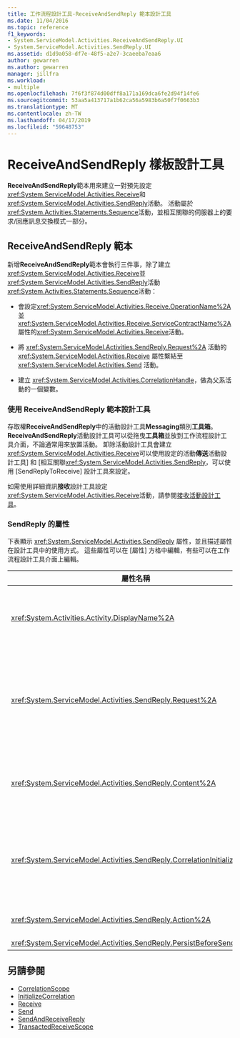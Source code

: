 ```yaml
---
title: 工作流程設計工具-ReceiveAndSendReply 範本設計工具
ms.date: 11/04/2016
ms.topic: reference
f1_keywords:
- System.ServiceModel.Activities.ReceiveAndSendReply.UI
- System.ServiceModel.Activities.SendReply.UI
ms.assetid: d1d9a058-df7e-48f5-a2e7-3caeeba7eaa6
author: gewarren
ms.author: gewarren
manager: jillfra
ms.workload:
- multiple
ms.openlocfilehash: 7f6f3f874d00dff8a171a169dca6fe2d94f14fe6
ms.sourcegitcommit: 53aa5a413717a1b62ca56a5983b6a50f7f0663b3
ms.translationtype: MT
ms.contentlocale: zh-TW
ms.lasthandoff: 04/17/2019
ms.locfileid: "59648753"
---
```

# <a name="receiveandsendreply-template-designer"></a>ReceiveAndSendReply 樣板設計工具

**ReceiveAndSendReply**範本用來建立一對預先設定<xref:System.ServiceModel.Activities.Receive>和<xref:System.ServiceModel.Activities.SendReply>活動。 活動屬於<xref:System.Activities.Statements.Sequence>活動，並相互關聯的伺服器上的要求/回應訊息交換模式一部分。

## <a name="the-receiveandsendreply-template"></a>ReceiveAndSendReply 範本

新增**ReceiveAndSendReply**範本會執行三件事，除了建立<xref:System.ServiceModel.Activities.Receive>並<xref:System.ServiceModel.Activities.SendReply>活動<xref:System.Activities.Statements.Sequence>活動：

- 會設定<xref:System.ServiceModel.Activities.Receive.OperationName%2A>並<xref:System.ServiceModel.Activities.Receive.ServiceContractName%2A>屬性的<xref:System.ServiceModel.Activities.Receive>活動。

- 將 <xref:System.ServiceModel.Activities.SendReply.Request%2A> 活動的 <xref:System.ServiceModel.Activities.Receive> 屬性繫結至 <xref:System.ServiceModel.Activities.Send> 活動。

- 建立 <xref:System.ServiceModel.Activities.CorrelationHandle>，做為父系活動的一個變數。

### <a name="use-the-receiveandsendreply-template-designer"></a>使用 ReceiveAndSendReply 範本設計工具

存取權**ReceiveAndSendReply**中的活動設計工具**Messaging**類別**工具箱**。 **ReceiveAndSendReply**活動設計工具可以從拖曳**工具箱**並放到工作流程設計工具介面，不論通常用來放置活動。 卸除活動設計工具會建立<xref:System.ServiceModel.Activities.Receive>可以使用設定的活動**傳送**活動設計工具] 和 [相互關聯<xref:System.ServiceModel.Activities.SendReply>，可以使用 [SendReplyToReceive] 設計工具來設定。

如需使用詳細資訊**接收**設計工具設定<xref:System.ServiceModel.Activities.Receive>活動，請參閱[接收活動設計工具](../workflow-designer/receive-activity-designer.md)。

### <a name="properties-of-sendreply"></a>SendReply 的屬性

下表顯示 <xref:System.ServiceModel.Activities.SendReply> 屬性，並且描述屬性在設計工具中的使用方式。 這些屬性可以在 [屬性] 方格中編輯，有些可以在工作流程設計工具介面上編輯。

| 屬性名稱 | 必要 | 使用量 |
|-|----------|-|
| <xref:System.Activities.Activity.DisplayName%2A> | False | <xref:System.ServiceModel.Activities.SendReply> 活動可選用的易記名稱。 預設為 SendReplyToReceive。<br /><br /> 雖然使用非預設值，做為易記<xref:System.Activities.Activity.DisplayName%2A>不是絕對必要，建議您最好使用這類的值。 |
| <xref:System.ServiceModel.Activities.SendReply.Request%2A> | True | 參考到與這個 <xref:System.ServiceModel.Activities.Receive> 活動成對的 <xref:System.ServiceModel.Activities.SendReply> 活動。 這個屬性不能**null**。 伺服器會同時使用 <xref:System.ServiceModel.Activities.Receive> 和 <xref:System.ServiceModel.Activities.SendReply> 活動，以製作要求/回應傳訊模式的模型。 這個屬性會指定哪個 <xref:System.ServiceModel.Activities.Send> 活動為成對的活動。 在設計師中，您無法編輯屬性，因為自動繫結至<xref:System.ServiceModel.Activities.Send>活動在您建立的<xref:System.ServiceModel.Activities.SendReply>活動。 |
| <xref:System.ServiceModel.Activities.SendReply.Content%2A> | False | 指定要接收的訊息或參數內容。 這可以是 <xref:System.ServiceModel.Activities.ReceiveMessageContent> 活動或 <xref:System.ServiceModel.Activities.ReceiveParametersContent> 活動。 編輯這個屬性，依序按一下省略符號按鈕旁**內容**在屬性方格中，或按一下欄位**定義**按鈕旁**內容**上的標籤**接收**活動設計工具介面。 兩者都顯示**內容定義**對話方塊。 如需如何使用這個方塊的詳細資訊，請參閱[內容定義對話方塊](../workflow-designer/content-definition-dialog-box.md)主題。 |
| <xref:System.ServiceModel.Activities.SendReply.CorrelationInitializers%2A> | False | 指定 <xref:System.ServiceModel.Activities.CorrelationInitializer> 物件的集合，這些物件會初始化多個 <xref:System.ServiceModel.Activities.CorrelationHandle> 物件，用來設定工作流程內的這個 <xref:System.ServiceModel.Activities.Receive> 活動。 按一下省略符號按鈕旁<xref:System.ServiceModel.Activities.SendReply.CorrelationInitializers%2A>以開啟 屬性 方格中的屬性**加入相互關聯初始設定式** 對話方塊。 如需使用此方塊的詳細資訊，請參閱[加入 CorrelationInitializers 對話方塊](../workflow-designer/add-correlationinitializers-dialog-box.md)主題。 |
| <xref:System.ServiceModel.Activities.SendReply.Action%2A> | False | 指定訊息的動作標頭。 如果未明確設定，其值會預設為：<br /><br /> <strong>https://tempuri.org/{service 合約命名空間} / {服務合約名稱} / {作業名稱}</strong> |
| <xref:System.ServiceModel.Activities.SendReply.PersistBeforeSend%2A> | False | 指定傳送回覆訊息前是否要保存工作流程執行個體。 預設值為 **false**。 |

## <a name="see-also"></a>另請參閱

- [CorrelationScope](../workflow-designer/correlationscope-activity-designer.md)
- [InitializeCorrelation](../workflow-designer/initializecorrelation-activity-designer.md)
- [Receive](../workflow-designer/receive-activity-designer.md)
- [Send](../workflow-designer/send-activity-designer.md)
- [SendAndReceiveReply](../workflow-designer/sendandreceivereply-template-designer.md)
- [TransactedReceiveScope](../workflow-designer/transactedreceivescope-activity-designer.md)